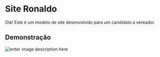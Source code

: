 # Site Ronaldo

Olá! Este é um modelo de site desenvolvido para um candidato a vereador. 
## Demonstração 
![enter image description here](https://github.com/Mayaraassis/sites/blob/master/Site%20Ronaldo/site_ronaldo.gif)
